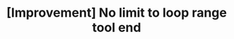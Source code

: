 ---
title: '[Improvement] No limit to loop range tool end'
redirect_to:
  - 'https://discuss.pencil2d.org/t/improvement-no-limit-to-loop-range-tool-end/1130'
---